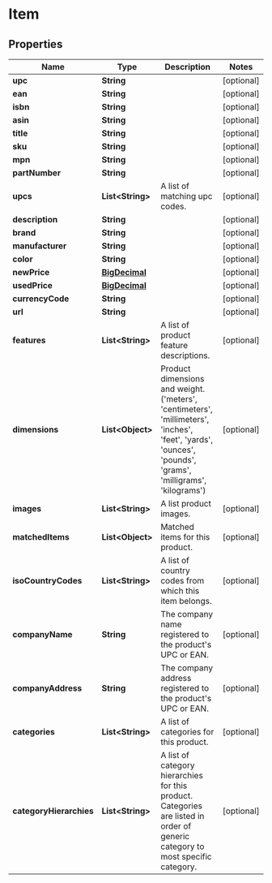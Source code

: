 

# Item

## Properties

Name | Type | Description | Notes
------------ | ------------- | ------------- | -------------
**upc** | **String** |  |  [optional]
**ean** | **String** |  |  [optional]
**isbn** | **String** |  |  [optional]
**asin** | **String** |  |  [optional]
**title** | **String** |  |  [optional]
**sku** | **String** |  |  [optional]
**mpn** | **String** |  |  [optional]
**partNumber** | **String** |  |  [optional]
**upcs** | **List&lt;String&gt;** | A list of matching upc codes. |  [optional]
**description** | **String** |  |  [optional]
**brand** | **String** |  |  [optional]
**manufacturer** | **String** |  |  [optional]
**color** | **String** |  |  [optional]
**newPrice** | [**BigDecimal**](BigDecimal.md) |  |  [optional]
**usedPrice** | [**BigDecimal**](BigDecimal.md) |  |  [optional]
**currencyCode** | **String** |  |  [optional]
**url** | **String** |  |  [optional]
**features** | **List&lt;String&gt;** | A list of product feature descriptions. |  [optional]
**dimensions** | **List&lt;Object&gt;** | Product dimensions and weight.  (&#39;meters&#39;, &#39;centimeters&#39;, &#39;millimeters&#39;, &#39;inches&#39;, &#39;feet&#39;, &#39;yards&#39;, &#39;ounces&#39;, &#39;pounds&#39;, &#39;grams&#39;, &#39;milligrams&#39;, &#39;kilograms&#39;) |  [optional]
**images** | **List&lt;String&gt;** | A list product images. |  [optional]
**matchedItems** | **List&lt;Object&gt;** | Matched items for this product. |  [optional]
**isoCountryCodes** | **List&lt;String&gt;** | A list of country codes from which this item belongs. |  [optional]
**companyName** | **String** | The company name registered to the product&#39;s UPC or EAN. |  [optional]
**companyAddress** | **String** | The company address registered to the product&#39;s UPC or EAN. |  [optional]
**categories** | **List&lt;String&gt;** | A list of categories for this product. |  [optional]
**categoryHierarchies** | **List&lt;String&gt;** | A list of category hierarchies for this product. Categories are listed in order of generic category to most specific category. |  [optional]




